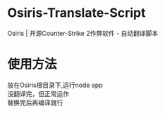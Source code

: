 # Osiris-Translate-Script
Osiris | 开源Counter-Strike 2作弊软件 - 自动翻译脚本

# 使用方法
放在Osiris根目录下,运行node app<br>
没翻译完，但正常运作<br>
替换完后再编译就行
